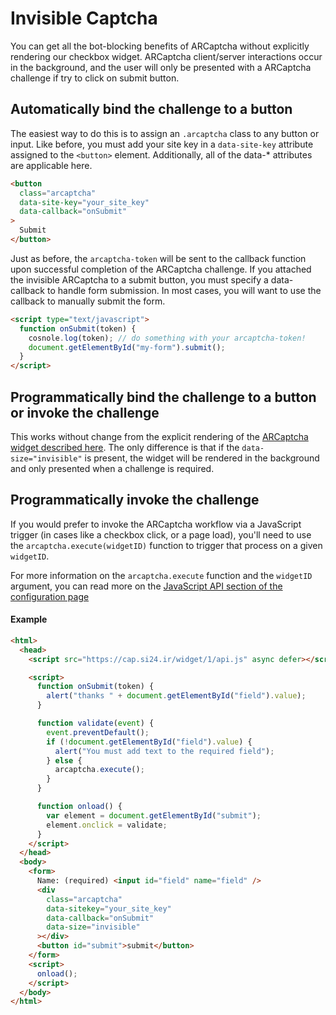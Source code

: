 # Invisible Captcha

You can get all the bot-blocking benefits of ARCaptcha without explicitly rendering our checkbox widget. ARCaptcha client/server interactions occur in the background, and the user will only be presented with a ARCaptcha challenge if try to click on submit button.

## Automatically bind the challenge to a button

The easiest way to do this is to assign an `.arcaptcha` class to any button or input. Like before, you must add your site key in a `data-site-key` attribute assigned to the `<button>` element. Additionally, all of the data-\* attributes are applicable here.

```html
<button
  class="arcaptcha"
  data-site-key="your_site_key"
  data-callback="onSubmit"
>
  Submit
</button>
```

Just as before, the `arcaptcha-token` will be sent to the callback function upon successful completion of the ARCaptcha challenge. If you attached the invisible ARCaptcha to a submit button, you must specify a data-callback to handle form submission. In most cases, you will want to use the callback to manually submit the form.

```html
<script type="text/javascript">
  function onSubmit(token) {
    cosnole.log(token); // do something with your arcaptcha-token!
    document.getElementById("my-form").submit();
  }
</script>
```

## Programmatically bind the challenge to a button or invoke the challenge

This works without change from the explicit rendering of the [ARCaptcha widget described here](/configuration#explicitly-render-arcaptcha). The only difference is that if the `data-size="invisible"` is present, the widget will be rendered in the background and only presented when a challenge is required.

## Programmatically invoke the challenge

If you would prefer to invoke the ARCaptcha workflow via a JavaScript trigger (in cases like a checkbox click, or a page load), you'll need to use the `arcaptcha.execute(widgetID)` function to trigger that process on a given `widgetID`.

For more information on the `arcaptcha.execute` function and the `widgetID` argument, you can read more on the [JavaScript API section of the configuration page](/configuration#arcaptchaexecutewidgetid)

#### Example

```html
<html>
  <head>
    <script src="https://cap.si24.ir/widget/1/api.js" async defer></script>

    <script>
      function onSubmit(token) {
        alert("thanks " + document.getElementById("field").value);
      }

      function validate(event) {
        event.preventDefault();
        if (!document.getElementById("field").value) {
          alert("You must add text to the required field");
        } else {
          arcaptcha.execute();
        }
      }

      function onload() {
        var element = document.getElementById("submit");
        element.onclick = validate;
      }
    </script>
  </head>
  <body>
    <form>
      Name: (required) <input id="field" name="field" />
      <div
        class="arcaptcha"
        data-sitekey="your_site_key"
        data-callback="onSubmit"
        data-size="invisible"
      ></div>
      <button id="submit">submit</button>
    </form>
    <script>
      onload();
    </script>
  </body>
</html>
```
